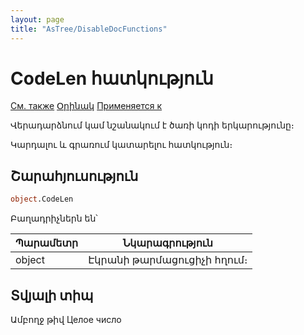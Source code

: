 ```yaml
---
layout: page
title: "AsTree/DisableDocFunctions"
---
```



# CodeLen հատկություն

[См. также](../Astree.html) [Օրինակ](../../Examples/E_AsTree.html) [Применяется к](../Astree.md)

Վերադարձնում կամ նշանակում է ծառի կոդի երկարությունը։

Կարդալու և գրառում կատարելու հատկություն։

## Շարահյուսություն

``` vb
object.CodeLen
```

Բաղադրիչներն են՝


| Պարամետր | Նկարագրություն |
|--|--|
| object | Էկրանի թարմացուցիչի հղում։ |

## Տվյալի տիպ

Ամբողջ թիվ Целое число
